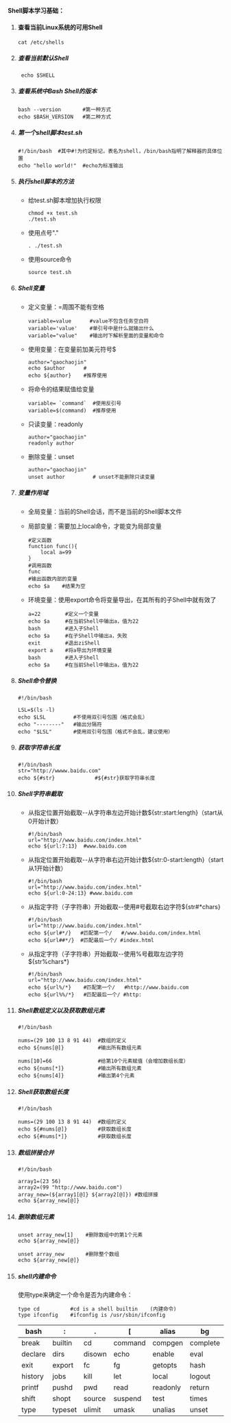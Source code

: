 #### Shell脚本学习基础：

1. #### 查看当前Linux系统的可用Shell

   ```shell
   cat /etc/shells
   ```

2. ##### 查看当前默认Shell

   ```shell
    echo $SHELL
   ```

3. ##### 查看系统中Bash Shell的版本

   ```shell
   bash --version       #第一种方式
   echo $BASH_VERSION   #第二种方式
   ```

4. ##### 第一个shell脚本test.sh

   ```shell
   #!/bin/bash  #其中#!为约定标记，表名为shell，/bin/bash指明了解释器的具体位置
   echo "hello world!"  #echo为标准输出
   ```

5. ##### 执行shell脚本的方法

   - 给test.sh脚本增加执行权限

     ```shell
     chmod +x test.sh
     ./test.sh
     ```

   - 使用点号"."

     ```shell
     . ./test.sh
     ```

   - 使用source命令

     ```shell
     source test.sh
     ```

6. ##### Shell变量

   - 定义变量：=周围不能有空格

     ```shell
     variable=value      #value不包含任务空白符
     variable='value'    #单引号中是什么就输出什么
     variable="value"    #输出时下解析里面的变量和命令
     ```

   - 使用变量：在变量前加美元符号$

     ```shell
     author="gaochaojin"
     echo $author      #
     echo ${author}    #推荐使用
     ```

   - 将命令的结果赋值给变量

     ```shell
     variable= `command`  #使用反引号
     variable=$(command)  #推荐使用
     ```

   - 只读变量：readonly

     ```shell
     author="gaochaojin"
     readonly author
     ```

   - 删除变量：unset

     ```shell
     author="gaochaojin"
     unset author         # unset不能删除只读变量
     ```

7. ##### 变量作用域

   - 全局变量：当前的Shell会话，而不是当前的Shell脚本文件

   - 局部变量：需要加上local命令，才能变为局部变量

     ```shell
     #定义函数
     function func(){
         local a=99
     }
     #调用函数
     func
     #输出函数内部的变量
     echo $a    #结果为空
     ```

   - 环境变量：使用export命令将变量导出，在其所有的子Shell中就有效了

     ```shell
     a=22        #定义一个变量
     echo $a     #在当前Shell中输出a，值为22
     bash        #进入子Shell
     echo $a     #在子Shell中输出a，失败
     exit        #退出ziShell
     export a    #将a导出为环境变量
     bash        #进入子Shell
     echo $a     #在当前Shell中输出a，值为22
     ```

8. ##### Shell命令替换

   ```shell
   #!/bin/bash
   
   LSL=$(ls -l)
   echo $LSL         #不使用双引号包围（格式会乱）
   echo "--------"   #输出分隔符
   echo "$LSL"       #使用双引号包围（格式不会乱，建议使用）
   ```

9. ##### 获取字符串长度

   ```shell
   #!/bin/bash
   str="http://wwww.baidu.com"
   echo ${#str}             #${#str}获取字符串长度 
   ```

10. ##### Shell字符串截取

    - 从指定位置开始截取--从字符串左边开始计数${str:start:length}（start从0开始计数）

      ```shell
      #!/bin/bash
      url="http://www.baidu.com/index.html"
      echo ${url:7:13}  #www.baidu.com
      ```

    - 从指定位置开始截取--从字符串右边开始计数${str:0-start:length}（start从1开始计数）

      ```shell
      #!/bin/bash
      url="http://www.baidu.com/index.html"
      echo ${url:0-24:13} #www.baidu.com
      ```

    - 从指定字符（子字符串）开始截取--使用#号截取右边字符${str#*chars}

      ```shell
      #!/bin/bash
      url="http://www.baidu.com/index.html"
      echo ${url#*/}   #匹配第一个/   #/www.baidu.com/index.html
      echo ${url##*/}  #匹配最后一个/ #index.html
      ```

    - 从指定字符（子字符串）开始截取--使用%号截取左边字符${str%chars*}

      ```shell
      #!/bin/bash
      url="http://www.baidu.com/index.html"
      echo ${url%/*}    #匹配第一个/   #http://www.baidu.com
      echo ${url%%/*}   #匹配最后一个/ #http:
      ```

11. ##### Shell数组定义以及获取数组元素

    ```shell
    #!/bin/bash
    
    nums=(29 100 13 8 91 44)  #数组的定义
    echo ${nums[@]}           #输出所有数组元素
    
    nums[10]=66               #给第10个元素赋值（会增加数组长度）
    echo ${nums[*]}           #输出所有数组元素
    echo ${nums[4]}           #输出第4个元素
    ```

12. ##### Shell获取数组长度

    ```shell
    #!/bin/bash
    
    nums=(29 100 13 8 91 44)  #数组的定义
    echo ${#nums[@]}          #获取数组长度
    echo ${#nums[*]}          #获取数组长度
    ```

13. ##### 数组拼接合并

    ```shell
    #!/bin/bash
    
    array1=(23 56)
    array2=(99 "http://www.baidu.com")
    array_new=(${array1[@]} ${array2[@]}) #数组拼接
    echo ${array_new[@]}
    ```

14. ##### 删除数组元素

    ```shell
    unset array_new[1]    #删除数组中的第1个元素
    echo ${array_new[@]}
    
    unset array_new       #删除整个数组
    echo ${array_new[@]}
    ```

15. ##### shell内建命令

    使用type来确定一个命令是否为内建命令：

    ```shell
    type cd          #cd is a shell builtin    (内建命令)
    type ifconfig    #ifconfig is /usr/sbin/ifconfig
    ```

    | bash    | :       | .      | [       | alias    | bg       | bind     |
    | ------- | ------- | ------ | ------- | -------- | -------- | -------- |
    | break   | builtin | cd     | command | compgen  | complete | continue |
    | declare | dirs    | disown | echo    | enable   | eval     | exec     |
    | exit    | export  | fc     | fg      | getopts  | hash     | help     |
    | history | jobs    | kill   | let     | local    | logout   | popd     |
    | printf  | pushd   | pwd    | read    | readonly | return   | set      |
    | shift   | shopt   | source | suspend | test     | times    | trap     |
    | type    | typeset | ulimit | umask   | unalias  | unset    | wait     |



